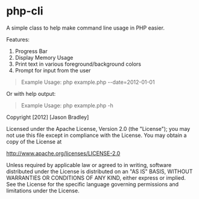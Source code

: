 php-cli
=======

A simple class to help make command line usage in PHP easier.

Features:
  1. Progress Bar
  2. Display Memory Usage
  3. Print text in various foreground/background colors
  4. Prompt for input from the user


> Example Usage: php example.php --date=2012-01-01

Or with help output:
> Example Usage: php example.php -h

Copyright [2012] [Jason Bradley]

Licensed under the Apache License, Version 2.0 (the "License");
you may not use this file except in compliance with the License.
You may obtain a copy of the License at

  http://www.apache.org/licenses/LICENSE-2.0

Unless required by applicable law or agreed to in writing, software
distributed under the License is distributed on an "AS IS" BASIS,
WITHOUT WARRANTIES OR CONDITIONS OF ANY KIND, either express or implied.
See the License for the specific language governing permissions and
limitations under the License.